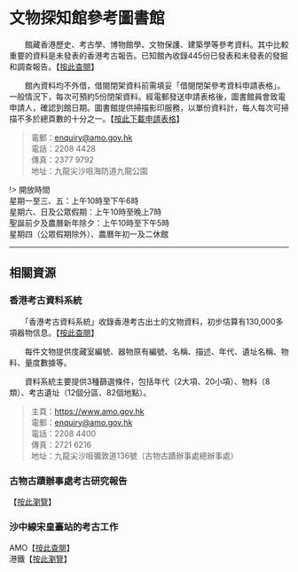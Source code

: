 # 文物探知館參考圖書館

　　館藏香港歷史、考古學、博物館學、文物保護、建築學等參考資料。其中比較重要的資料是未發表的香港考古報告。已知館內收錄445份已發表和未發表的發掘和調查報告。【[按此查閱](https://lms.amo.gov.hk/index_B5.htm "網上圖書館目錄")】
  
　　館內資料均不外借，借閱閉架資料前需填妥「借閱閉架參考資料申請表格」。一般情況下，每次可預約5份閉架資料。經電郵發送申請表格後，圖書館員會致電申請人，確認到館日期。圖書館提供掃描影印服務，以單份資料計，每人每次可掃描不多於總頁數的十分之一。【[按此下載申請表格](https://www.amo.gov.hk/form/archives.pdf "借閱閉架參考資料申請表格")】

  
> 電郵：<enquiry@amo.gov.hk>  
> 電話：2208 4428  
> 傳真：2377 9792  
> 地址：九龍尖沙咀海防道九龍公園  

!> 開放時間  
星期一至三、五：上午10時至下午6時  
星期六、日及公眾假期：上午10時至晚上7時  
聖誕前夕及農曆新年除夕：上午10時至下午5時  
星期四（公眾假期除外）、農曆年初一及二休館

---

## 相關資源
### 香港考古資料系統
　　「香港考古資料系統」收錄香港考古出土的文物資料，初步估算有130,000多項器物信息。【[按此查閱](https://hkaas.amo.gov.hk/hkaas/main.jsp?lang=2 "香港考古資料系統")】

　　每件文物提供庋藏室編號、器物原有編號、名稱、描述、年代、遺址名稱、物料、量度數據等。

　　資料系統主要提供3種篩選條件，包括年代（2大項、20小項）、物料（8類）、考古遺址（12個分區、82個地點）。

  
> 主頁：<https://www.amo.gov.hk>  
> 電郵：<enquiry@amo.gov.hk>  
> 電話：2208 4400  
> 傳真：2721 6216  
> 地址：九龍尖沙咀彌敦道136號（古物古蹟辦事處總辦事處）

### 古物古蹟辦事處考古研究報告
【[按此瀏覽](https://www.amo.gov.hk/b5/research_01_1.php "AMO考古研究報告")】

### 沙中線宋皇臺站的考古工作
AMO【[按此查閱](https://www.amo.gov.hk/scl/b5/index.php "考古工作報告和簡介")】  
港鐵【[按此瀏覽](https://www.mtr-shatincentrallink.hk/tc/envir-heritage-preservation/heritage-preservation.html "港鐵沙中線文物保育")】
